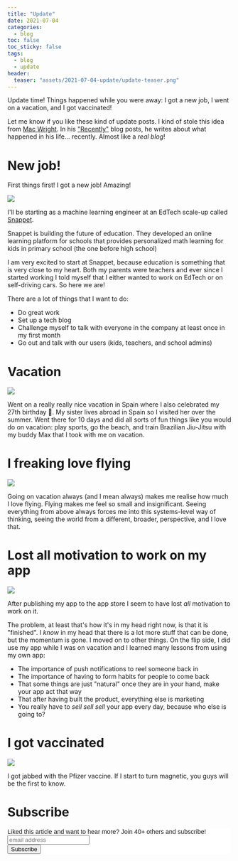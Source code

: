 ```yaml
---
title: "Update" 
date: 2021-07-04
categories:
  - blog
toc: false
toc_sticky: false
tags:
  - blog
  - update
header:
  teaser: "assets/2021-07-04-update/update-teaser.png"
---
```


Update time! Things happened while you were away: I got a new job, I went on a vacation,
and I got vaccinated! 

Let me know if you like these kind of update posts. I kind of stole this idea
from [Mac Wright](https://macwright.com/). In his
["Recently"](https://macwright.com/2021/07/01/recently.html) blog posts, he
writes about what happened in his life... recently. Almost like a *real blog*!

# New job!

First things first! I got a new job! Amazing!

![](/../assets/2021-07-04-update/2021-07-05-18-06-53.png)

I'll be starting as a machine learning engineer at an EdTech scale-up called
[Snappet](https://nl.snappet.org/). 

Snappet is building the future of education. They developed an online
learning platform for schools that provides personalized math learning for kids in primary school (the one before high school)

I am very excited to start at Snappet, because education is something that is
very close to my heart. Both my parents were teachers and ever since I
started working I told myself that I either wanted to work on EdTech or on
self-driving cars. So here we are!

There are a lot of things that I want to do:

- Do great work
- Set up a tech blog
- Challenge myself to talk with everyone in the company at least once in my first month
- Go out and talk with our users (kids, teachers, and school admins)

# Vacation

![](/../assets/2021-07-04-update/2021-07-05-18-11-06.png)

Went on a really really nice vacation in Spain where I also celebrated my 27th
birthday 🥳. My sister lives abroad in Spain so I visited her over the summer.
Went there for 10 days and did all sorts of fun things like you would do on
vacation: play sports, go the beach, and train Brazilian Jiu-Jitsu with my buddy
Max that I took with me on vacation.

# I freaking love flying

![](/../assets/2021-07-04-update/2021-07-05-18-13-48.png)

Going on vacation always (and I mean always) makes me realise how much I love
flying. Flying makes me feel so small and insignificant. Seeing everything from
above always forces me into this systems-level way of thinking, seeing the world
from a different, broader, perspective, and I love that.

# Lost all motivation to work on my app

![](/../assets/2021-07-04-update/2021-07-05-18-21-47.png)

After publishing my app to the app store I seem to have lost *all* motivation to work on it. 

The problem, at least that's how it's in my head right now, is that it is "finished". I *know* in my head that there is a lot more stuff that can be done, but the momentum is gone. I moved on to other things. On the flip side, I did use my app while I was on vacation and I learned many lessons from using my own app: 

- The importance of push notifications to reel someone back in 
- The importance of having to form habits for people to come back
- That some things are just "natural" once they are in your hand, make your app act that way
- That after having built the product, everything else is marketing 
- You really have to *sell sell sell* your app every day, because who else is going to?

# I got vaccinated 

![](/../assets/2021-07-04-update/2021-07-05-18-37-58.png)

I got jabbed with the Pfizer vaccine. If I start to turn magnetic, you guys will be the first to know.

# Subscribe

<!-- Begin Mailchimp Signup Form -->
<link href="//cdn-images.mailchimp.com/embedcode/horizontal-slim-10_7.css" rel="stylesheet" type="text/css">
<style type="text/css">
  #mc_embed_signup{background:#fff; clear:left; font:14px Helvetica,Arial,sans-serif; width:100%;}
  /* Add your own Mailchimp form style overrides in your site stylesheet or in this style block.
     We recommend moving this block and the preceding CSS link to the HEAD of your HTML file. */
</style>
<div id="mc_embed_signup">
<form action="https://gmail.us3.list-manage.com/subscribe/post?u=92fe86c389878585bc87837e8&amp;id=50543deff9" method="post" id="mc-embedded-subscribe-form" name="mc-embedded-subscribe-form" class="validate" target="_blank" novalidate>
    <div id="mc_embed_signup_scroll">
  <label for="mce-EMAIL">Liked this article and want to hear more? Join 40+ others and subscribe!</label>
  <input type="email" value="" name="EMAIL" class="email" id="mce-EMAIL" placeholder="email address" required>
    <!-- real people should not fill this in and expect good things - do not remove this or risk form bot signups-->
    <div style="position: absolute; left: -5000px;" aria-hidden="true"><input type="text" name="b_92fe86c389878585bc87837e8_50543deff9" tabindex="-1" value=""></div>
    <div class="clear"><input type="submit" value="Subscribe" name="subscribe" id="mc-embedded-subscribe" class="button"></div>
    </div>
</form>
</div>
<!--End mc_embed_signup-->
